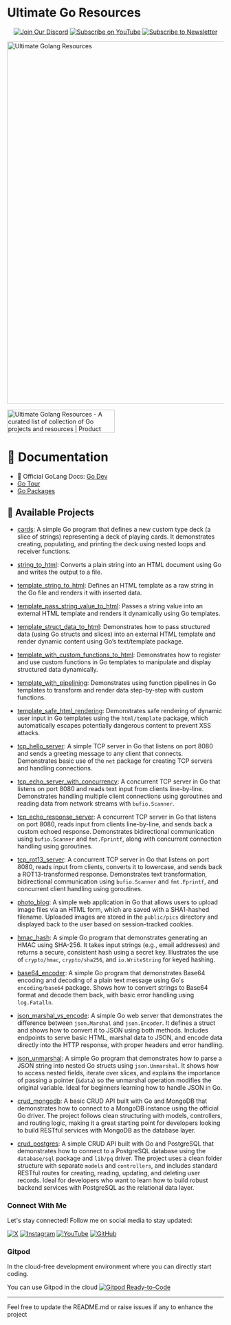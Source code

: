 # Ultimate Go Resources

<div align="center">
  
[![Join Our Discord](https://img.shields.io/badge/Discord-Join%20Server-blue?logo=discord&style=for-the-badge)](https://discord.com/invite/Yn9g6KuWyA)
[![Subscribe on YouTube](https://img.shields.io/badge/YouTube-Subscribe-red?logo=youtube&style=for-the-badge)](https://www.youtube.com/@dhanushnehru?sub_confirmation=1)
[![Subscribe to Newsletter](https://img.shields.io/badge/Newsletter-Subscribe-orange?style=for-the-badge)](https://dhanushn.substack.com/)

</div>

<img width="1600" height="840" alt="Ultimate Golang Resources" src="https://github.com/user-attachments/assets/2364b0ce-f189-4311-8441-d5f0aa648eb1" />

<a href="https://www.producthunt.com/products/ultimate-golang-resources?embed=true&utm_source=badge-featured&utm_medium=badge&utm_source=badge-ultimate&#0045;golang&#0045;resources" target="_blank"><img src="https://api.producthunt.com/widgets/embed-image/v1/featured.svg?post_id=992783&theme=light&t=1752676381336" alt="Ultimate&#0032;Golang&#0032;Resources - A&#0032;curated&#0032;list&#0032;of&#0032;collection&#0032;of&#0032;Go&#0032;projects&#0032;and&#0032;resources&#0032; | Product Hunt" style="width: 250px; height: 54px;" width="250" height="54" /></a>

# 📖 Documentation
- 🔗 Official GoLang Docs: [Go Dev](https://go.dev/)
- [Go Tour](https://go.dev/tour/welcome/1)
- [Go Packages](https://pkg.go.dev/)

## 📁 Available Projects
- [cards](https://github.com/DhanushNehru/Ultimate-Go-Resources/tree/main/projects/cards): A simple Go program that defines a new custom type deck (a slice of strings) representing a deck of playing cards. It demonstrates creating, populating, and printing the deck using nested loops and receiver functions.
- [string_to_html](https://github.com/DhanushNehru/Ultimate-Go-Resources/tree/main/projects/string_to_html): Converts a plain string into an HTML document using Go and writes the output to a file.
- [template_string_to_html](https://github.com/DhanushNehru/Ultimate-Go-Resources/tree/main/projects/template_string_to_html): Defines an HTML template as a raw string in the Go file and renders it with inserted data.
- [template_pass_string_value_to_html](https://github.com/DhanushNehru/Ultimate-Go-Resources/tree/main/projects/template_pass_string_value_to_html): Passes a string value into an external HTML template and renders it dynamically using Go templates.
- [template_struct_data_to_html](https://github.com/DhanushNehru/Ultimate-Go-Resources/tree/main/projects/template_struct_data_to_html): Demonstrates how to pass structured data (using Go structs and slices) into an external HTML template and render dynamic content using Go’s text/template package.
- [template_with_custom_functions_to_html](https://github.com/DhanushNehru/Ultimate-Go-Resources/tree/main/projects/template_with_custom_functions_to_html): Demonstrates how to register and use custom functions in Go templates to manipulate and display structured data dynamically.
- [template_with_pipelining](https://github.com/DhanushNehru/Ultimate-Go-Resources/tree/main/projects/template_with_pipelining): Demonstrates using function pipelines in Go templates to transform and render data step-by-step with custom functions.
- [template_safe_html_rendering](https://github.com/DhanushNehru/Ultimate-Go-Resources/tree/main/projects/template_safe_html_rendering): Demonstrates safe rendering of dynamic user input in Go templates using the `html/template` package, which automatically escapes potentially dangerous content to prevent XSS attacks.


- [tcp_hello_server](https://github.com/DhanushNehru/Ultimate-Go-Resources/tree/main/projects/tcp_hello_server): A simple TCP server in Go that listens on port 8080 and sends a greeting message to any client that connects. Demonstrates basic use of the `net` package for creating TCP servers and handling connections.
- [tcp_echo_server_with_concurrency](https://github.com/DhanushNehru/Ultimate-Go-Resources/tree/main/projects/tcp_echo_server_with_concurrency): A concurrent TCP server in Go that listens on port 8080 and reads text input from clients line-by-line. Demonstrates handling multiple client connections using goroutines and reading data from network streams with `bufio.Scanner`.
- [tcp_echo_response_server](https://github.com/DhanushNehru/Ultimate-Go-Resources/tree/main/projects/tcp_echo_response_server): A concurrent TCP server in Go that listens on port 8080, reads input from clients line-by-line, and sends back a custom echoed response. Demonstrates bidirectional communication using `bufio.Scanner` and `fmt.Fprintf`, along with concurrent connection handling using goroutines.

- [tcp_rot13_server](https://github.com/DhanushNehru/Ultimate-Go-Resources/tree/main/projects/tcp_rot13_server): A concurrent TCP server in Go that listens on port 8080, reads input from clients, converts it to lowercase, and sends back a ROT13-transformed response. Demonstrates text transformation, bidirectional communication using `bufio.Scanner` and `fmt.Fprintf`, and concurrent client handling using goroutines.

- [photo_blog](https://github.com/DhanushNehru/Ultimate-Go-Resources/tree/main/projects/photo_blog): A simple web application in Go that allows users to upload image files via an HTML form, which are saved with a SHA1-hashed filename. Uploaded images are stored in the `public/pics` directory and displayed back to the user based on session-tracked cookies.

- [hmac_hash](https://github.com/DhanushNehru/Ultimate-Go-Resources/tree/main/projects/hmac_hash): A simple Go program that demonstrates generating an HMAC using SHA-256. It takes input strings (e.g., email addresses) and returns a secure, consistent hash using a secret key. Illustrates the use of `crypto/hmac`, `crypto/sha256`, and `io.WriteString` for keyed hashing.
- [base64_encoder](https://github.com/DhanushNehru/Ultimate-Go-Resources/tree/main/projects/base64_encoder): A simple Go program that demonstrates Base64 encoding and decoding of a plain text message using Go's `encoding/base64` package. Shows how to convert strings to Base64 format and decode them back, with basic error handling using `log.Fatalln`.

- [json_marshal_vs_encode](https://github.com/DhanushNehru/Ultimate-Go-Resources/tree/main/projects/json_marshal_vs_encode): A simple Go web server that demonstrates the difference between `json.Marshal` and `json.Encoder`. It defines a struct and shows how to convert it to JSON using both methods. Includes endpoints to serve basic HTML, marshal data to JSON, and encode data directly into the HTTP response, with proper headers and error handling.
- [json_unmarshal](https://github.com/DhanushNehru/Ultimate-Go-Resources/tree/main/projects/json_unmarshal): A simple Go program that demonstrates how to parse a JSON string into nested Go structs using `json.Unmarshal`. It shows how to access nested fields, iterate over slices, and explains the importance of passing a pointer (`&data`) so the unmarshal operation modifies the original variable. Ideal for beginners learning how to handle JSON in Go.
- [crud_mongodb](https://github.com/DhanushNehru/Ultimate-Go-Resources/tree/main/projects/crud_mongodb): A basic CRUD API built with Go and MongoDB that demonstrates how to connect to a MongoDB instance using the official Go driver. The project follows clean structuring with models, controllers, and routing logic, making it a great starting point for developers looking to build RESTful services with MongoDB as the database layer.
- [crud_postgres](https://github.com/DhanushNehru/Ultimate-Go-Resources/tree/main/projects/crud_postgres): A simple CRUD API built with Go and PostgreSQL that demonstrates how to connect to a PostgreSQL database using the `database/sql` package and `lib/pq` driver. The project uses a clean folder structure with separate `models` and `controllers`, and includes standard RESTful routes for creating, reading, updating, and deleting user records. Ideal for developers who want to learn how to build robust backend services with PostgreSQL as the relational data layer.


### Connect With Me

Let's stay connected! Follow me on social media to stay updated:

[![X](https://img.shields.io/badge/Twitter-Follow-blue?style=flat-square&logo=X)](https://x.com/Dhanush_Nehru) 
[![Instagram](https://img.shields.io/badge/Instagram-Follow-blue?style=flat-square&logo=instagram)](https://www.instagram.com/dhanush_nehru/) 
[![YouTube](https://img.shields.io/badge/YouTube-Subscribe-red?style=flat-square&logo=youtube)](https://www.youtube.com/@dhanushnehru?sub_confirmation=1) 
[![GitHub](https://img.shields.io/badge/GitHub-Follow-blue?style=flat-square&logo=github)](https://github.com/DhanushNehru)


### Gitpod

In the cloud-free development environment where you can directly start coding.

You can use Gitpod in the cloud  [![Gitpod Ready-to-Code](https://img.shields.io/badge/Gitpod-Ready--to--Code-blue?logo=gitpod)](https://gitpod.io/#https://github.com/DhanushNehru/Ultimate-Go-Resources/)

----

Feel free to update the README.md or raise issues if any to enhance the project
